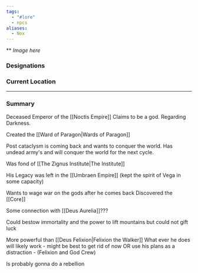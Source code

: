 ```yaml
---
tags:
  - "#lore"
  - npcs
aliases:
  - Nox
---
```

**
*Image here*

### Designations


### Current Location


___
### Summary
Deceased Emperor of the [[Noctis Empire]]
Claims to be a god. Regarding Darkness.

Created the [[Ward of Paragon|Wards of Paragon]]

Post cataclysm is coming back and wants to conquer the world. 
Has undead army's and will conquer the world for the next cycle. 

Was fond of [[The Zignus Institute|The Institute]]

His Legacy was left in the [[Umbraen Empire]] (kept the spirit of Vega in some capacity)

Wants to wage war on the gods after he comes back
Discovered the [[Core]]

Some connection with [[Deus Aurelia]]???

Could bestow immortality and the power to lift mountains but could not gift luck

More powerful than [[Deus Felixion|Felixion the Walker]]
What ever he does will likely work - might be best to get rid of now OR use his plans as a distraction - (Felixion and God Crew)

Is probably gonna do a rebellion 